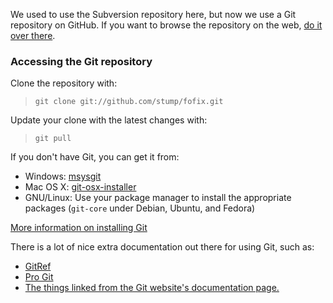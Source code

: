 We used to use the Subversion repository here, but now we use a Git repository on GitHub.  If you want to browse the repository on the web, [do it over there](http://github.com/stump/fofix).

### Accessing the Git repository ###

Clone the repository with:
> `git clone git://github.com/stump/fofix.git`

Update your clone with the latest changes with:
> `git pull`

If you don't have Git, you can get it from:
  * Windows: [msysgit](http://code.google.com/p/msysgit)
  * Mac OS X: [git-osx-installer](http://code.google.com/p/git-osx-installer)
  * GNU/Linux: Use your package manager to install the appropriate packages (`git-core` under Debian, Ubuntu, and Fedora)

[More information on installing Git](http://progit.org/book/ch1-4.html)

There is a lot of nice extra documentation out there for using Git, such as:
  * [GitRef](http://gitref.org)
  * [Pro Git](http://progit.org)
  * [The things linked from the Git website's documentation page.](http://git-scm.com/documentation)